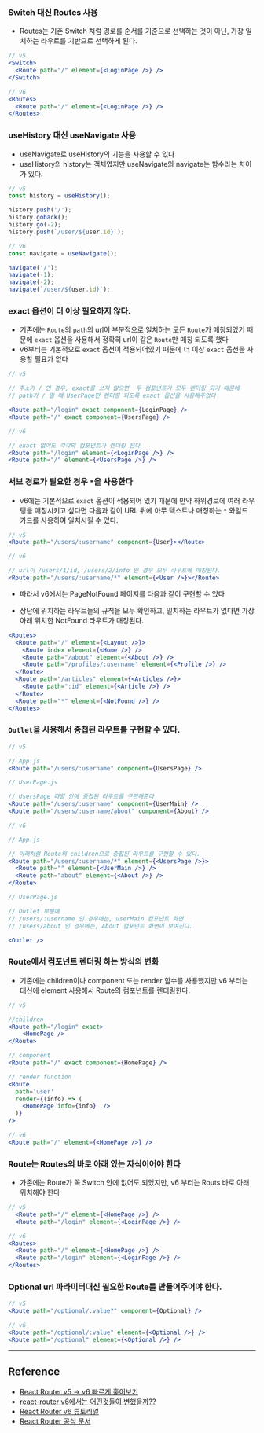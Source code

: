 ### Switch 대신 Routes 사용

- Routes는 기존 Switch 처럼 경로를 순서를 기준으로 선택하는 것이 아닌, 가장 일치하는 라우트를 기반으로 선택하게 된다.

```jsx
// v5
<Switch>
  <Route path="/" element={<LoginPage />} />
</Switch>
```

```jsx
// v6
<Routes>
  <Route path="/" element={<LoginPage />} />
</Routes>
```

### useHistory 대신 useNavigate 사용

- useNavigate로 useHistory의 기능을 사용할 수 있다
- useHistory의 history는 객체였지만 useNavigate의 navigate는 함수라는 차이가 있다.

```jsx
// v5
const history = useHistory();

history.push('/');
history.goback();
history.go(-2);
history.push(`/user/${user.id}`);
```

```jsx
// v6
const navigate = useNavigate();

navigate('/');
navigate(-1);
navigate(-2);
navigate(`/user/${user.id}`);
```

### exact 옵션이 더 이상 필요하지 않다.

- 기존에는 `Route`의 `path`의 url이 부분적으로 일치하는 모든 `Route`가 매칭되었기 때문에 `exact` 옵션을 사용해서 정확히 url이 같은 `Route`만 매칭 되도록 했다
- v6부터는 기본적으로 `exact` 옵션이 적용되어있기 때문에 더 이상 `exact` 옵션을 사용할 필요가 없다

```jsx
// v5

// 주소가 / 인 경우, exact를 쓰지 않으면  두 컴포넌트가 모두 렌더링 되기 때문에
// path가 / 일 때 UserPage만 렌더링 되도록 exact 옵션을 사용해주었다

<Route path="/login" exact component={LoginPage} />
<Route path="/" exact component={UsersPage} />

```

```jsx
// v6

// exact 없어도 각각의 컴포넌트가 렌더링 된다
<Route path="/login" element={<LoginPage />} />
<Route path="/" element={<UsersPage />} />

```

### 서브 경로가 필요한 경우 `*`을 사용한다

- v6에는 기본적으로 `exact` 옵션이 적용되어 있기 때문에 만약 하위경로에 여러 라우팅을 매칭시키고 싶다면 다음과 같이 URL 뒤에 아무 텍스트나 매칭하는 `*` 와일드 카드를 사용하여 일치시킬 수 있다.

```jsx
// v5
<Route path="/users/:username" component={User}></Route>
```

```jsx
// v6

// url이 /users/1/id, /users/2/info 인 경우 모두 라우트에 매칭된다.
<Route path="/users/:username/*" element={<User />}></Route>
```

- 따라서 v6에서는 PageNotFound 페이지를 다음과 같이 구현할 수 있다

- 상단에 위치하는 라우트들의 규칙을 모두 확인하고, 일치하는 라우트가 없다면 가장 아래 위치한 NotFound 라우트가 매칭된다.

```jsx
<Routes>
  <Route path="/" element={<Layout />}>
    <Route index element={<Home />} />
    <Route path="/about" element={<About />} />
    <Route path="/profiles/:username" element={<Profile />} />
  </Route>
  <Route path="/articles" element={<Articles />}>
    <Route path=":id" element={<Article />} />
  </Route>
  <Route path="*" element={<NotFound />} />
</Routes>
```

### `Outlet`을 사용해서 중첩된 라우트를 구현할 수 있다.

```jsx
// v5

// App.js
<Route path="/users/:username" component={UsersPage} />

// UserPage.js

// UsersPage 파일 안에 중첩된 라우트를 구현해준다
<Route path="/users/:username" component={UserMain} />
<Route path="/users/:username/about" component={About} />
```

```jsx
// v6

// App.js

// 아래처럼 Route의 children으로 중첩된 라우트를 구현할 수 있다.
<Route path="/users/:username/*" element={<UsersPage />}>
  <Route path="" element={<UserMain />} />
  <Route path="about" element={<About />} />
</Route>

// UserPage.js

// Outlet 부분에
// /users/:username 인 경우에는, userMain 컴포넌트 화면
// /users/about 인 경우에는, About 컴포넌트 화면이 보여진다.

<Outlet />
```

### Route에서 컴포넌트 렌더링 하는 방식의 변화

- 기존에는 children이나 component 또는 render 함수를 사용했지만 v6 부터는 대신에 element 사용해서 Route의 컴포넌트를 렌더링한다.

```jsx
// v5

//children
<Route path="/login" exact>
    <HomePage />
</Route>

// component
<Route path="/" exact component={HomePage} />

// render function
<Route
  path='user'
  render={(info) => (
    <HomePage info={info}  />
  )}
/>

```

```jsx
// v6
<Route path="/" element={<HomePage />} />
```

### Route는 Routes의 바로 아래 있는 자식이어야 한다

- 가존에는 Route가 꼭 Switch 안에 없어도 되었지만, v6 부터는 Routs 바로 아래 위치해야 한다

```jsx
// v5
  <Route path="/" element={<HomePage />} />
  <Route path="/login" element={<LoginPage />} />

```

```jsx
// v6
<Routes>
  <Route path="/" element={<HomePage />} />
  <Route path="/login" element={<LoginPage />} />
</Routes>
```

### Optional url 파라미터대신 필요한 Route를 만들어주어야 한다.

```jsx
// v5
<Route path="/optional/:value?" component={Optional} />
```

```jsx
// v6
<Route path="/optional/:value" element={<Optional />} />
<Route path="/optional" element={<Optional />} />
```

---

## Reference

- [React Router v5 → v6 빠르게 훑어보기](https://www.youtube.com/watch?v=CHHXeHVK-8U&list=PLGk6-UFPJT2UyzY8ATFO7UWSzPVHwR8Bb&index=6)
- [react-router v6에서는 어떤것들이 변했을까??](https://blog.woolta.com/categories/1/posts/211)
- [React Router v6 튜토리얼](https://velog.io/@velopert/react-router-v6-tutorial)
- [React Router 공식 문서](https://reactrouter.com/docs/en/v6/getting-started/overview)
